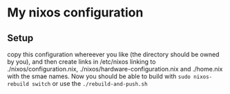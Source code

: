 # My nixos configuration

## Setup

copy this configuration whereever you like (the directory should be owned by you), and then create links in /etc/nixos linking to  ./nixos/configuration.nix, ./nixos/hardware-configuration.nix and ./home.nix with the smae names. Now you should be able to build with `sudo nixos-rebuild switch` or use the `./rebuild-and-push.sh`
